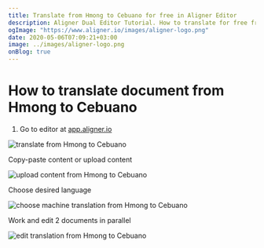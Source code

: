 ```yaml
---
title: Translate from Hmong to Cebuano for free in Aligner Editor
description: Aligner Dual Editor Tutorial. How to translate for free from Hmong to Cebuano. Aligner is multilingual document management platform. 
ogImage: "https://www.aligner.io/images/aligner-logo.png"
date: 2020-05-06T07:09:21+03:00
image: ../images/aligner-logo.png
onBlog: true
---
```


# How to translate document from Hmong to Cebuano

1. Go to editor at [app.aligner.io](https://app.aligner.io "Aligner App web page")

![translate from Hmong to Cebuano](../aligner-blank-editor.png "translate from Hmong to Cebuano")

Copy-paste content or upload content

![upload content from Hmong to Cebuano](../aligner-uploaded-document.png "upload content from Hmong to Cebuano")

Choose desired language

![choose machine translation from Hmong to Cebuano](../aligner-language-dropdown.png "choose machine translation from Hmong to Cebuano")

Work and edit 2 documents in parallel

![edit translation from Hmong to Cebuano](../aligner-double-sitded-editor.png "edit translation from Hmong to Cebuano")

